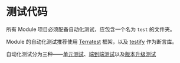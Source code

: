 # 测试代码

所有 Module 项目必须配备自动化测试，应包含一个名为 `test` 的文件夹。

Module 的自动化测试推荐使用 [Terratest](https://terratest.gruntwork.io/) 框架，以及 [testify](https://github.com/stretchr/testify) 作为断言库。

自动化测试分为三种——[单元测试](./%E5%8D%95%E5%85%83%E6%B5%8B%E8%AF%95.md)、[端到端测试](./%E7%AB%AF%E5%88%B0%E7%AB%AF%E6%B5%8B%E8%AF%95.md)以及[版本升级测试](./%E7%89%88%E6%9C%AC%E5%8D%87%E7%BA%A7%E6%B5%8B%E8%AF%95.md)

